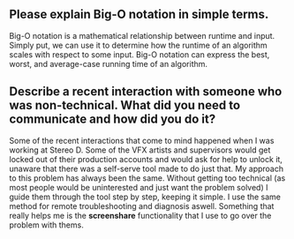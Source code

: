 ## **Please explain Big-O notation in simple terms.**
Big-O notation is a mathematical relationship between runtime and input. Simply put, we can use it to determine how the runtime of an algorithm scales with respect to some input. Big-O notation can express the best, worst, and average-case running time of an algorithm.

## **Describe a recent interaction with someone who was non-technical. What did you need to communicate and how did you do it?**
Some of the recent interactions that come to mind happened when I was working at Stereo D. Some of the VFX artists and supervisors would get locked out of their production accounts and would ask for help to unlock it, unaware that there was a self-serve tool made to do just that. My approach to this problem has always been the same. Without getting too technical (as most people would be uninterested and just want the problem solved) I guide them through the tool step by step, keeping it simple. I use the same method for remote troubleshooting and diagnosis aswell. Something that really helps me is the **screenshare** functionality that I use to go over the problem with thems. 